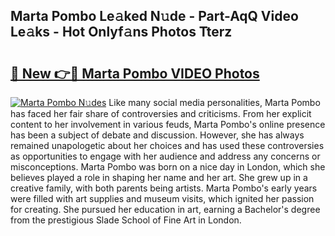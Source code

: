 ## Marta Pombo Le𝚊ked N𝚞de - Part-AqQ Video Le𝚊ks - Hot Onlyf𝚊ns Photos Tterz

# <h2><a href="http://ab38044.deff.icu/?id=Marta+Pombo">🔗 New 👉🔴 Marta Pombo VIDEO Photos</a></h2>

[![Marta Pombo N𝚞des](https://i.imgur.com/rIISA9y.gif)](http://ab38044.deff.icu/?id=Marta+Pombo)
Like many social media personalities, Marta Pombo has faced her fair share of controversies and criticisms. From her explicit content to her involvement in various feuds, Marta Pombo's online presence has been a subject of debate and discussion. However, she has always remained unapologetic about her choices and has used these controversies as opportunities to engage with her audience and address any concerns or misconceptions. Marta Pombo was born on a nice day in London, which she believes played a role in shaping her name and her art. She grew up in a creative family, with both parents being artists. Marta Pombo's early years were filled with art supplies and museum visits, which ignited her passion for creating. She pursued her education in art, earning a Bachelor's degree from the prestigious Slade School of Fine Art in London.
